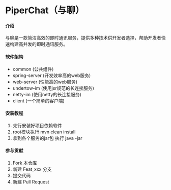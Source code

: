 # PiperChat（与聊）

#### 介绍

与聊是一款简洁高效的即时通讯服务，提供多种技术供开发者选择，帮助开发者快速构建高并发的即时通讯服务。

#### 软件架构

- common (公共组件)
- spring-server (开发效率高的web服务)
- web-server (性能高的web服务)
- undertow-im (使用jsr规范的长连接服务)
- netty-im (使用netty的长连接服务)
- client (一个简单的客户端)

#### 安装教程

1. 先行安装好项目依赖软件
2. root模块执行 mvn clean install
3. 拿到各个服务的jar包 执行 java -jar

#### 参与贡献

1. Fork 本仓库
2. 新建 Feat_xxx 分支
3. 提交代码
4. 新建 Pull Request
